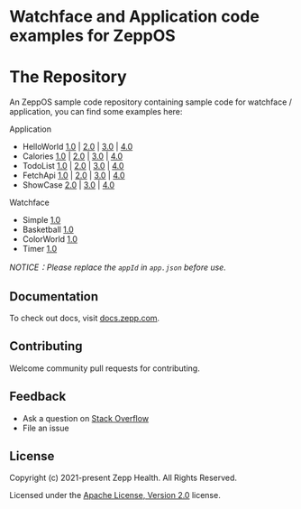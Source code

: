 # Watchface and Application code examples for ZeppOS

# The Repository

An ZeppOS sample code repository containing sample code for watchface / application, you can find some examples here:

Application

* HelloWorld [1.0](./application/1.0/hello-world) | [2.0](./application/2.0/hello-world)  | [3.0](./application/3.0/hello-world) | [4.0](./application/4.0/hello-world)
* Calories [1.0](./application/1.0/calories) | [2.0](./application/2.0/calories/) | [3.0](./application/3.0/calories/) | [4.0](./application/4.0/calories)
* TodoList [1.0](./application/1.0/todo-list) | [2.0](./application/2.0/todo-list) | [3.0](./application/3.0/todo-list) | [4.0](./application/4.0/todo-list)
* FetchApi [1.0](./application/1.0/fetch-api) | [2.0](./application/2.0/fetch-api) | [3.0](./application/3.0/fetch-api) | [4.0](./application/4.0/fetch-api)
* ShowCase [2.0](./application/2.0/showcase) | [3.0](./application/3.0/3.0-feature) | [4.0](./application/4.0/4.0-feature)

Watchface

* Simple [1.0](./watchface/1.0/simple)
* Basketball [1.0](./watchface/1.0/basketball)
* ColorWorld [1.0](./watchface/1.0/color-world)
* Timer [1.0](./watchface/1.0/timer)

*NOTICE：Please replace the `appId` in `app.json` before use.*

## Documentation

To check out docs, visit [docs.zepp.com](https://docs.zepp.com/).

## Contributing

Welcome community pull requests for contributing.

## Feedback

* Ask a question on [Stack Overflow](https://stackoverflow.com/questions/tagged/ZeppOS)
* File an issue


## License

Copyright (c) 2021-present Zepp Health. All Rights Reserved.

Licensed under the [Apache License, Version 2.0](LICENSE.txt) license.
